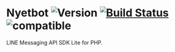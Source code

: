 # Nyetbot ![Version](https://img.shields.io/badge/version-0.1.0-brightgreen.svg) [![Build Status](https://travis-ci.com/pr0ph0z/nyetbot.svg?branch=master)](https://travis-ci.com/pr0ph0z/nyetbot) ![compatible](https://img.shields.io/badge/PHP%207-Compatible-brightgreen.svg)
LINE Messaging API SDK Lite for PHP.